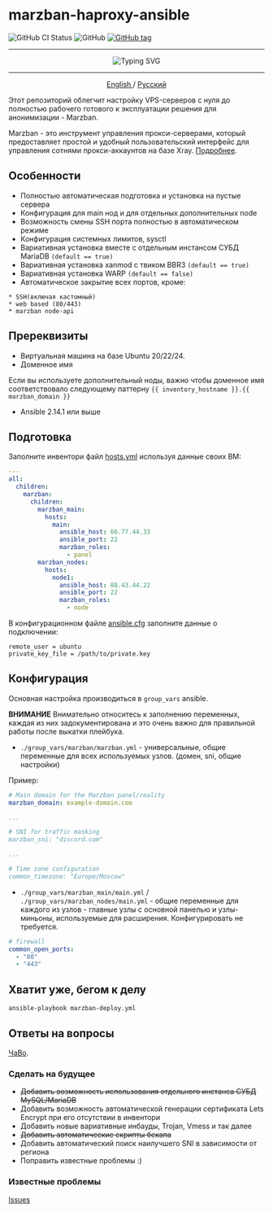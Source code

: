 # marzban-haproxy-ansible

![GitHub CI Status](https://github.com/v-kamerdinerov/marzban-haproxy-ansible/actions/workflows/linter.yml/badge.svg)
![GitHub](https://img.shields.io/github/license/v-kamerdinerov/marzban-haproxy-ansible)
[![GitHub tag](https://img.shields.io/github/tag/v-kamerdinerov/marzban-haproxy-ansible.svg)](https://github.com/v-kamerdinerov/marzban-haproxy-ansible/tags)

----

<p align="center"><img src="https://readme-typing-svg.herokuapp.com?font=Fira+Code&weight=600&pause=1000&center=true&vCenter=true&width=435&lines=Automated.+Easy.+Secure." alt="Typing SVG" /></p>

----

<p align="center">
 <a href="./README.md">
 English
 </a>
 /
 <a href="./README-RU.md">
 Русский
 </a>
</p>

Этот репозиторий облегчит настройку VPS-серверов с нуля до полностью рабочего готового к эксплуатации решения для анонимизации - Marzban.

Marzban - это инструмент управления прокси-серверами, который предоставляет простой и удобный пользовательский интерфейс для управления сотнями прокси-аккаунтов на базе Xray. [Подробнее](https://github.com/Gozargah/Marzban).

## Особенности

* Полностью автоматическая подготовка и установка на пустые сервера
* Конфигурация для main нод и для отдельных дополнительных node
* Возможность смены SSH порта полностью в автоматическом режиме
* Конфигурация системных лимитов, sysctl
* Вариативная установка вместе с отдельным инстансом СУБД MariaDB `(default == true)`
* Вариативная установка xanmod с твиком BBR3 `(default == true)`
* Вариативная установка WARP `(default == false)`
* Автоматическое закрытие всех портов, кроме:
```shell
* SSH(включая кастомный) 
* web based (80/443)
* marzban node-api
```




## Пререквизиты

* Виртуальная машина на базе Ubuntu 20/22/24.
* Доменное имя

Eсли вы используете дополнительный ноды, важно чтобы доменное имя соответствовало следующему паттерну `{{ inventory_hostname }}.{{ marzban_domain }}`

* Ansible 2.14.1 или выше

## Подготовка

Заполните инвентори файл [hosts.yml](./hosts.yml) используя данные своих ВМ:

    
```yaml
---
all:
  children:
    marzban:
      children:
        marzban_main:
          hosts:
            main:
              ansible_host: 66.77.44.33
              ansible_port: 22
              marzban_roles:
                - panel
        marzban_nodes:
          hosts:
            node1:
              ansible_host: 88.43.44.22
              ansible_port: 22
              marzban_roles:
                - node
```

В конфигурационном файле [ansible.cfg](./ansible.cfg) заполните данные о подключении:

```commandline
remote_user = ubuntu
private_key_file = /path/to/private.key
```

## Конфигурация

Основная настройка производиться в `group_vars` ansible.

**ВНИМАНИЕ** Внимательно относитесь к заполнению переменных, каждая из них задокументирована и это очень важно для правильной работы после выкатки плейбука.

* `./group_vars/marzban/marzban.yml` - универсальные, общие переменные для всех используемых узлов. (домен, sni, общие настройки)

Пример:
```yaml
# Main domain for the Marzban panel/reality
marzban_domain: example-domain.com

...

# SNI for traffic masking
marzban_sni: "discord.com"

...

# Time zone configuration
common_timezone: "Europe/Moscow"
```

* `./group_vars/marzban_main/main.yml` / `./group_vars/marzban_nodes/main.yml` - общие переменные для каждого из узлов - главные узлы с основной панелью и узлы-миньоны, используемые для расширения. Конфигурировать не требуется.

```yaml
# firewall
common_open_ports:
  - "80"
  - "443"
```

## Хватит уже, бегом к делу


```shell
ansible-playbook marzban-deploy.yml
```


## Ответы на вопросы
[ЧаВо](./doc/FAQ-RU.md).


### Сделать на будущее 
* ~~Добавить возможность использования отдельного инстанса СУБД MySQL/MariaDB~~
* Добавить возможность автоматической генерации сертификата Lets Encrypt при его отсутствии в инвентори
* Добавить новые вариативные инбауды, Trojan, Vmess и так далее
* ~~Добавить автоматические скрипты бекапа~~
* Добавить автоматический поиск наилучшего SNI в зависимости от региона
* Поправить известные проблемы :)

### Известные проблемы
[Issues](./issues.md)